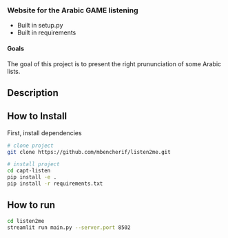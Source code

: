 ### Website for the Arabic GAME listening
- Built in setup.py
- Built in requirements

#### Goals  
The goal of this project is to present the right prununciation of some Arabic lists. 

## Description   


## How to Install   
First, install dependencies   
```bash
# clone project   
git clone https://github.com/mbencherif/listen2me.git

# install project   
cd capt-listen
pip install -e .   
pip install -r requirements.txt
 ```   
## How to run   
```bash
cd listen2me
streamlit run main.py --server.port 8502
```

